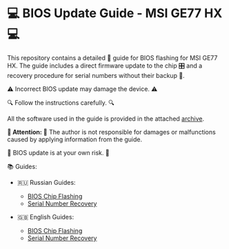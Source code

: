 # 💻 BIOS Update Guide - MSI GE77 HX 💻

This repository contains a detailed 📘 guide for BIOS flashing for MSI GE77 HX.
The guide includes a direct firmware update to the chip 🎛️ and a recovery procedure for serial numbers without their backup 💾.

⚠️ Incorrect BIOS update may damage the device. ⚠️

🔍 Follow the instructions carefully. 🔍

All the software used in the guide is provided in the attached [archive](https://ipfs.io/ipfs/QmNmSNZ19KJ6Kiw6LngjdevPmpX29YsSUTEkHjY4AXzqv1?filename=msi-flash-all-needed.zip). 

**🚨 Attention: 🚨** The author is not responsible for damages or malfunctions caused by applying information from the guide.

🏴 BIOS update is at your own risk. 🏴

📚 Guides:

- 🇷🇺 Russian Guides:
  - [BIOS Chip Flashing](lang/ru/chip_flashing_ru.md)
  - [Serial Number Recovery](lang/ru/sn_restore_ru.md)

- 🇬🇧 English Guides:
  - [BIOS Chip Flashing](lang/en/chip_flashing_en.md)
  - [Serial Number Recovery](lang/en/sn_restore_en.md)
